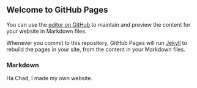 ## Welcome to GitHub Pages

You can use the [editor on GitHub](https://github.com/PhoenixFOW/website/edit/master/index.md) to maintain and preview the content for your website in Markdown files.

Whenever you commit to this repository, GitHub Pages will run [Jekyll](https://jekyllrb.com/) to rebuild the pages in your site, from the content in your Markdown files.

### Markdown

Ha Chad, I made my own website.
